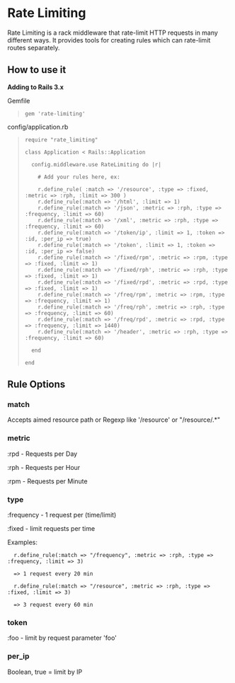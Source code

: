 Rate Limiting
===============

Rate Limiting is a rack middleware that rate-limit HTTP requests in many different ways. 
It provides tools for creating rules which can rate-limit routes separately.



How to use it
----------------

**Adding to Rails 3.x**

Gemfile

>     gem 'rate-limiting'

config/application.rb

>     require "rate_limiting"
>
>     class Application < Rails::Application
>
>       config.middleware.use RateLimiting do |r|
>
>         # Add your rules here, ex:
>
>         r.define_rule( :match => '/resource', :type => :fixed, :metric => :rph, :limit => 300 )
>         r.define_rule(:match => '/html', :limit => 1)  
>         r.define_rule(:match => '/json', :metric => :rph, :type => :frequency, :limit => 60)
>         r.define_rule(:match => '/xml', :metric => :rph, :type => :frequency, :limit => 60)
>         r.define_rule(:match => '/token/ip', :limit => 1, :token => :id, :per_ip => true)
>         r.define_rule(:match => '/token', :limit => 1, :token => :id, :per_ip => false)
>         r.define_rule(:match => '/fixed/rpm', :metric => :rpm, :type => :fixed, :limit => 1)
>         r.define_rule(:match => '/fixed/rph', :metric => :rph, :type => :fixed, :limit => 1)
>         r.define_rule(:match => '/fixed/rpd', :metric => :rpd, :type => :fixed, :limit => 1)
>         r.define_rule(:match => '/freq/rpm', :metric => :rpm, :type => :frequency, :limit => 1)
>         r.define_rule(:match => '/freq/rph', :metric => :rph, :type => :frequency, :limit => 60)
>         r.define_rule(:match => '/freq/rpd', :metric => :rpd, :type => :frequency, :limit => 1440)
>         r.define_rule(:match => '/header', :metric => :rph, :type => :frequency, :limit => 60)
>
>       end
>
>     end


Rule Options
----------------

### match

Accepts aimed resource path or Regexp like '/resource' or "/resource/.*"

### metric

:rpd  -  Requests per Day

:rph  -  Requests per Hour

:rpm  -  Requests per Minute

### type

:frequency  -  1 request per (time/limit)

:fixed - limit requests per time

Examples: 

      r.define_rule(:match => "/frequency", :metric => :rph, :type => :frequency, :limit => 3)

      => 1 request every 20 min

      r.define_rule(:match => "/resource", :metric => :rph, :type => :fixed, :limit => 3)

      => 3 request every 60 min


### token

:foo - limit by request parameter 'foo'

### per_ip

Boolean, true = limit by IP

